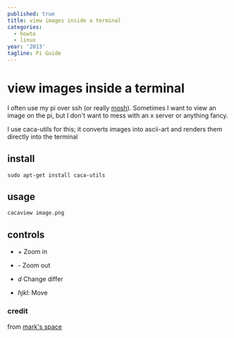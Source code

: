 ```yaml
---
published: true
title: view images inside a terminal
categories:
  - howto
  - linux
year: '2013'
tagline: Pi Guide
---
```



# view images inside a terminal

I often use my pi over ssh (or really [mosh](/mosh-tmux)). Sometimes I want to view an image on the pi, but I don't want to mess with an x server or anything fancy.

I use caca-utils for this; it converts images into ascii-art and renders them directly into the terminal

## install

	sudo apt-get install caca-utils

## usage

	cacaview image.png

## controls

*	*+* Zoom in

*	*-* Zoom out

*	*d* Change differ

*	*hjkl*: Move

### credit

from [mark's space](http://marks-space.com/2012/12/03/view-images-as-ascii-in-the-terminal-on-a-raspberry-pi/)

